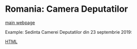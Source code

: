 # Romania: Camera Deputatilor

[main webpage](http://www.cdep.ro/pls/steno/steno2015.home?idl=1)

Example: Sedinta Camerei Deputatilor din 23 septembrie 2019:

[HTML](http://www.cdep.ro/pls/steno/steno2015.stenograma?ids=8086&idl=1)


